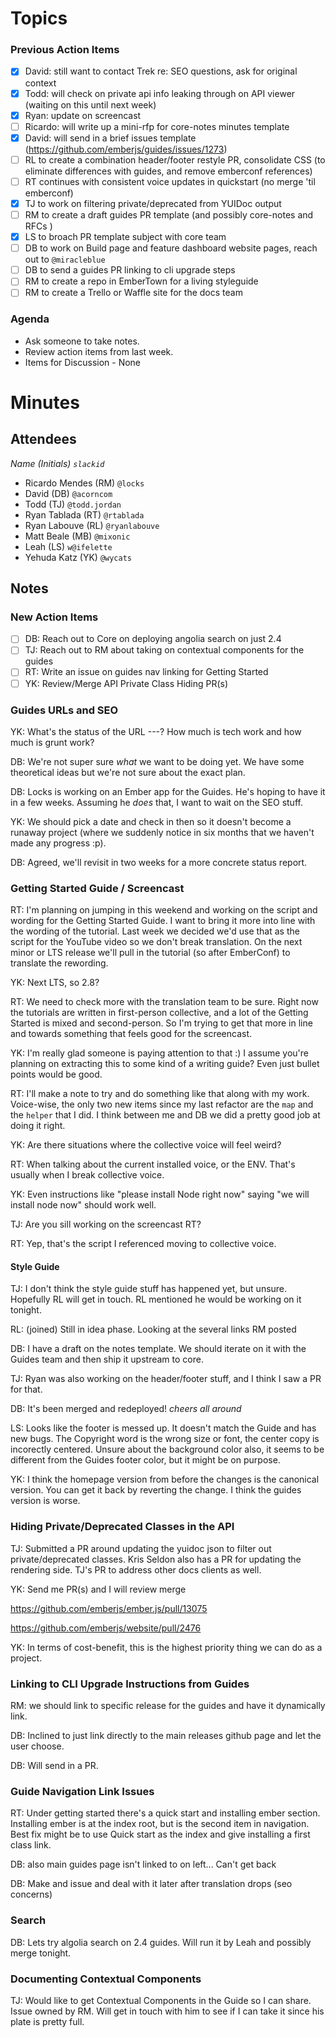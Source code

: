 # Topics

### Previous Action Items

- [x] David: still want to contact Trek re: SEO questions, ask for original context
- [x] Todd: will check on private api info leaking through on API viewer (waiting on this until next week)
- [x] Ryan: update on screencast
- [ ] Ricardo: will write up a mini-rfp for core-notes minutes template
- [x] David: will send in a brief issues template (https://github.com/emberjs/guides/issues/1273)
- [ ] RL to create a combination header/footer restyle PR, consolidate CSS (to eliminate differences with guides, and remove emberconf references)
- [ ] RT continues with consistent voice updates in quickstart (no merge 'til emberconf)
- [x] TJ to work on filtering private/deprecated from YUIDoc output
- [ ] RM to create a draft guides PR template (and possibly core-notes and RFCs )
- [x] LS to broach PR template subject with core team
- [ ] DB to work on Build page and feature dashboard website pages, reach out to `@miracleblue`
- [ ] DB to send a guides PR linking to cli upgrade steps
- [ ] RM to create a repo in EmberTown for a living styleguide
- [ ] RM to create a Trello or Waffle site for the docs team

### Agenda

- Ask someone to take notes.
- Review action items from last week.
- Items for Discussion - None

# Minutes

## Attendees

_Name (Initials) `slackid`_

- Ricardo Mendes (RM) `@locks`
- David (DB) `@acorncom`
- Todd (TJ) `@todd.jordan`
- Ryan Tablada (RT) `@rtablada`
- Ryan Labouve (RL) `@ryanlabouve`
- Matt Beale (MB) `@mixonic`
- Leah (LS) `w@ifelette`
- Yehuda Katz (YK) `@wycats`

## Notes

### New Action Items
- [ ] DB: Reach out to Core on deploying angolia search on just 2.4
- [ ] TJ: Reach out to RM about taking on contextual components for the guides
- [ ] RT: Write an issue on guides nav linking for Getting Started
- [ ] YK: Review/Merge API Private Class Hiding PR(s)

### Guides URLs and SEO

YK: What's the status of the URL ---? How much is tech work and how much is grunt work?

DB: We're not super sure _what_ we want to be doing yet. We have some theoretical ideas but we're not sure about the exact plan.

DB: Locks is working on an Ember app for the Guides. He's hoping to have it in a few weeks. Assuming he _does_ that, I want to wait on the SEO stuff. 

YK: We should pick a date and check in then so it doesn't become a runaway project (where we suddenly notice in six months that we haven't made any progress :p).

DB: Agreed, we'll revisit in two weeks for a more concrete status report.

### Getting Started Guide / Screencast

RT: I'm planning on jumping in this weekend and working on the script and wording for the Getting Started Guide. I want to bring it more into line with the wording of the tutorial. Last week we decided we'd use that as the script for the YouTube video so we don't break translation. On the next minor or LTS release we'll pull in the tutorial (so after EmberConf) to translate the rewording.

YK: Next LTS, so 2.8?

RT: We need to check more with the translation team to be sure. Right now the tutorials are written in first-person collective, and a lot of the Getting Started is mixed and second-person. So I'm trying to get that more in line and towards something that feels good for the screencast.

YK: I'm really glad someone is paying attention to that :) I assume you're planning on extracting this to some kind of a writing guide? Even just bullet points would be good.

RT: I'll make a note to try and do something like that along with my work. Voice-wise, the only two new items since my last refactor are the `map` and the `helper` that I did. I think between me and DB we did a pretty good job at doing it right.

YK: Are there situations where the collective voice will feel weird?

RT: When talking about the current installed voice, or the ENV. That's usually when I break collective voice.

YK: Even instructions like "please install Node right now" saying "we will install node now" should work well.

TJ: Are you sill working on the screencast RT?

RT: Yep, that's the script I referenced moving to collective voice.

#### Style Guide

TJ: I don't think the style guide stuff has happened yet, but unsure. Hopefully RL will get in touch.  RL mentioned he would be working on it tonight.

RL: (joined) Still in idea phase. Looking at the several links RM posted

DB: I have a draft on the notes template. We should iterate on it with the Guides team and then ship it upstream to core.

TJ: Ryan was also working on the header/footer stuff, and I think I saw a PR for that.

DB: It's been merged and redeployed! _cheers all around_

LS: Looks like the footer is messed up. It doesn't match the Guide and has new bugs. The Copyright word is the wrong size or font, the center copy is incorectly centered. Unsure about the background color also, it seems to be different from the Guides footer color, but it might be on purpose.

YK: I think the homepage version from before the changes is the canonical version. You can get it back by reverting the change. I think the guides version is worse.

### Hiding Private/Deprecated Classes in the API

TJ: Submitted a PR around updating the yuidoc json to filter out private/deprecated classes.  Kris Seldon also has a PR for updating the rendering side.  TJ's PR to address other docs clients as well.

YK: Send me PR(s) and I will review merge

https://github.com/emberjs/ember.js/pull/13075

https://github.com/emberjs/website/pull/2476

YK: In terms of cost-benefit, this is the highest priority thing we can do as a project.

### Linking to CLI Upgrade Instructions from Guides

RM: we should link to specific release for the guides and have it dynamically link.

DB: Inclined to just link directly to the main releases github page and let the user choose.

DB: Will send in a PR.

### Guide Navigation Link Issues

RT: Under getting started there's a quick start and installing ember section.  Installing ember is at the index root, but is the second item in navigation.  Best fix might be to use Quick start as the index and give installing a first class link.

DB: also main guides page isn't linked to on left... Can't get back

DB: Make and issue and deal with it later after translation drops (seo concerns)

### Search

DB: Lets try algolia search on 2.4 guides.  Will run it by Leah and possibly merge tonight.

### Documenting Contextual Components

TJ: Would like to get Contextual Components in the Guide so I can share.  Issue owned by RM.  Will get in touch with him to see if I can take it since his plate is pretty full.
